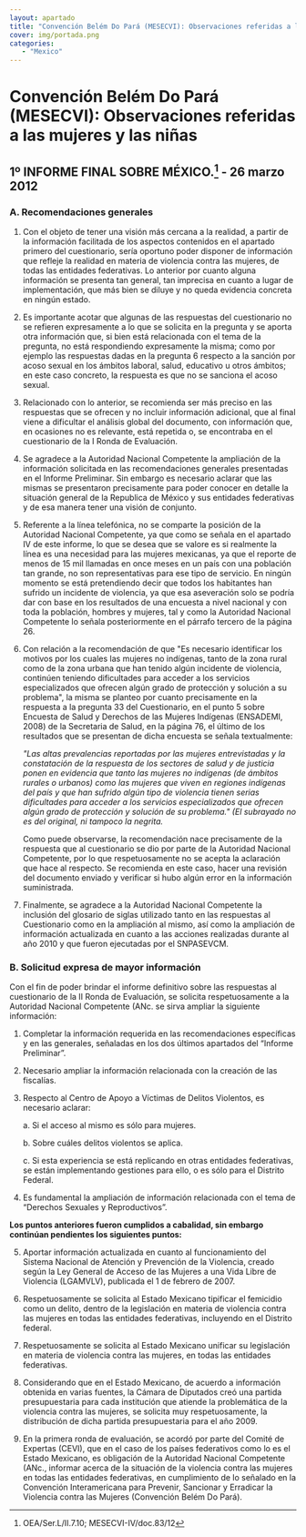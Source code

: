 ```yaml
---
layout: apartado
title: "Convención Belém Do Pará (MESECVI): Observaciones referidas a las mujeres y las niñas"
cover: img/portada.png
categories:
   - "Mexico"
---
```

# Convención Belém Do Pará (MESECVI): Observaciones referidas a las mujeres y las niñas

## 1º INFORME FINAL SOBRE MÉXICO.[^622] - 26 marzo 2012

### A. Recomendaciones generales

1. Con el objeto de tener una visión más cercana a la realidad, a partir de
la información facilitada de los aspectos contenidos en el apartado primero
del cuestionario, sería oportuno poder disponer de información que refleje
la realidad en materia de violencia contra las mujeres, de todas las
entidades federativas. Lo anterior por cuanto alguna información se
presenta tan general, tan imprecisa en cuanto a lugar de implementación,
que más bien se diluye y no queda evidencia concreta en ningún estado.

2. Es importante acotar que algunas de las respuestas del cuestionario no
se refieren expresamente a lo que se solicita en la pregunta y se aporta
otra información que, si bien está relacionada con el tema de la pregunta,
no está respondiendo expresamente la misma; como por ejemplo las respuestas
dadas en la pregunta 6 respecto a la sanción por acoso sexual en los
ámbitos laboral, salud, educativo u otros ámbitos; en este caso concreto,
la respuesta es que no se sanciona el acoso sexual.

3. Relacionado con lo anterior, se recomienda ser más preciso en las
respuestas que se ofrecen y no incluir información adicional, que al final
viene a dificultar el análisis global del documento, con información que,
en ocasiones no es relevante, está repetida o, se encontraba en el
cuestionario de la I Ronda de Evaluación.

4. Se agradece a la Autoridad Nacional Competente la ampliación de la
información solicitada en las recomendaciones generales presentadas en el
Informe Preliminar. Sin embargo es necesario aclarar que las mismas se
presentaron precisamente para poder conocer en detalle la situación general
de la Republica de México y sus entidades federativas y de esa manera tener
una visión de conjunto.

5. Referente a la línea telefónica, no se comparte la posición de la
Autoridad Nacional Competente, ya que como se señala en el apartado IV de
este informe, lo que se desea que se valore es si realmente la línea es una
necesidad para las mujeres mexicanas, ya que el reporte de menos de 15 mil
llamadas en once meses en un país con una población tan grande, no son
representativas para ese tipo de servicio. En ningún momento se está
pretendiendo decir que todos los habitantes han sufrido un incidente de
violencia, ya que esa aseveración solo se podría dar con base en los
resultados de una encuesta a nivel nacional y con toda la población,
hombres y mujeres, tal y como la Autoridad Nacional Competente lo señala
posteriormente en el párrafo tercero de la página 26.

6. Con relación a la recomendación de que "Es necesario identificar los
motivos por los cuales las mujeres no indígenas, tanto de la zona rural
como de la zona urbana que han tenido algún incidente de violencia,
continúen teniendo dificultades para acceder a los servicios especializados
que ofrecen algún grado de protección y solución a su problema", la misma
se planteo por cuanto precisamente en la respuesta a la pregunta 33 del
Cuestionario, en el punto 5 sobre Encuesta de Salud y Derechos de las
Mujeres Indígenas (ENSADEMI, 2008) de la Secretaria de Salud, en la página
76, el último de los resultados que se presentan de dicha encuesta se
señala textualmente:

	_"Las altas prevalencias reportadas por las mujeres entrevistadas y la
	constatación de la respuesta de los sectores de salud y de justicia
	ponen en evidencia que tanto las mujeres no indígenas (de ámbitos
	rurales o urbanos) como las mujeres que viven en regiones indígenas
	del país y que han sufrido algún tipo de violencia tienen serias
	dificultades para acceder a los servicios especializados que ofrecen
	algún grado de protección y solución de su problema." (El subrayado no
	es del original, ni tampoco la negrita._

	Como puede observarse, la recomendación nace precisamente de la respuesta
	que al cuestionario se dio por parte de la Autoridad Nacional Competente,
	por lo que respetuosamente no se acepta la aclaración que hace al respecto.
	Se recomienda en este caso, hacer una revisión del documento enviado y
	verificar si hubo algún error en la información suministrada.

7. Finalmente, se agradece a la Autoridad Nacional Competente la inclusión
del glosario de siglas utilizado tanto en las respuestas al Cuestionario
como en la ampliación al mismo, así como la ampliación de información
actualizada en cuanto a las acciones realizadas durante al año 2010 y que
fueron ejecutadas por el SNPASEVCM.

### B. Solicitud expresa de mayor información

Con el fin de poder brindar el informe definitivo sobre las respuestas al
cuestionario de la II Ronda de Evaluación, se solicita respetuosamente a la
Autoridad Nacional Competente (ANc. se sirva ampliar la siguiente
información:

1. Completar la información requerida en las recomendaciones específicas y
en las generales, señaladas en los dos últimos apartados del “Informe
Preliminar”.

2. Necesario ampliar la información relacionada con la creación de las
fiscalías.

3. Respecto al Centro de Apoyo a Víctimas de Delitos Violentos, es
necesario aclarar:

	a. Si el acceso al mismo es sólo para mujeres.

	b. Sobre cuáles delitos violentos se aplica.

	c. Si esta experiencia se está replicando en otras entidades federativas,
	se están implementando gestiones para ello, o es sólo para el Distrito
	Federal.

4. Es fundamental la ampliación de información relacionada con el tema de
“Derechos Sexuales y Reproductivos”.

**Los puntos anteriores fueron cumplidos a cabalidad, sin embargo continúan
pendientes los siguientes puntos:**

5. Aportar información actualizada en cuanto al funcionamiento del Sistema
Nacional de Atención y Prevención de la Violencia, creado según la Ley
General de Acceso de las Mujeres a una Vida Libre de Violencia (LGAMVLV),
publicada el 1 de febrero de 2007.

6. Respetuosamente se solicita al Estado Mexicano tipificar el femicidio
como un delito, dentro de la legislación en materia de violencia contra las
mujeres en todas las entidades federativas, incluyendo en el Distrito
federal.

7. Respetuosamente se solicita al Estado Mexicano unificar su legislación
en materia de violencia contra las mujeres, en todas las entidades
federativas.

8. Considerando que en el Estado Mexicano, de acuerdo a información
obtenida en varias fuentes, la Cámara de Diputados creó una partida
presupuestaria para cada institución que atiende la problemática de la
violencia contra las mujeres, se solicita muy respetuosamente, la
distribución de dicha partida presupuestaria para el año 2009.

9. En la primera ronda de evaluación, se acordó por parte del Comité de
Expertas (CEVI), que en el caso de los países federativos como lo es el
Estado Mexicano, es obligación de la Autoridad Nacional Competente (ANc.,
informar acerca de la situación de la violencia contra las mujeres en todas
las entidades federativas, en cumplimiento de lo señalado en la Convención
Interamericana para Prevenir, Sancionar y Erradicar la Violencia contra las
Mujeres (Convención Belém Do Pará).



[^622]: OEA/Ser.L/II.7.10; MESECVI-IV/doc.83/12
